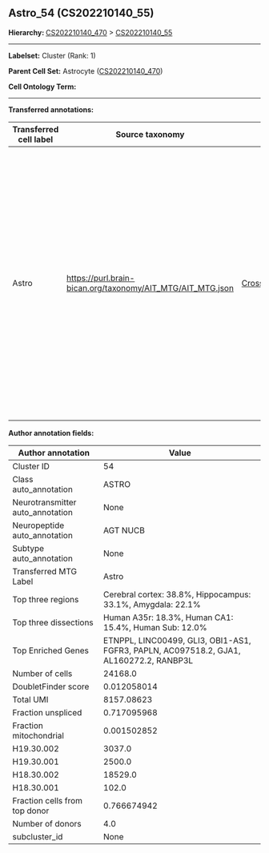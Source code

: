 ## Astro_54 (CS202210140_55)
<b>Hierarchy: </b>
[CS202210140_470](https://purl.brain-bican.org/taxonomy/CS202210140#CS202210140_470) >
[CS202210140_55](https://purl.brain-bican.org/taxonomy/CS202210140#CS202210140_55)

---


**Labelset:** Cluster (Rank: 1)

**Parent Cell Set:** Astrocyte ([CS202210140_470](https://purl.brain-bican.org/taxonomy/CS202210140#CS202210140_470))



**Cell Ontology Term:** 

[MARKER GENES.]: #


---

[TRANSFERRED ANNOTATIONS.]: #


**Transferred annotations:**

| Transferred cell label | Source taxonomy | Source node accession | Algorithm name | Comment |
|------------------------|-----------------|-----------------------|----------------|---------|
|Astro|https://purl.brain-bican.org/taxonomy/AIT_MTG/AIT_MTG.json|[CrossArea_subclass:e47396020a](https://purl.brain-bican.org/taxonomy/AIT_MTG#CrossArea_subclass_e47396020a)||We performed PCA (50 components) on our full dataset, trained a random forest classifier (scikit-learn, class_ weight=‘balanced’, max_depth=50) on the MTG labels, and then predicted labels for all cells. We labeled each cluster with the mode of its constituent cells if two conditions were met: more than 0.8 of predicted labels matched the mode, and the mean probability of these pre- dictions was greater than 0.8.|

[AUTHOR ANNOTATION FIELDS.]: #


**Author annotation fields:**

| Author annotation | Value |
|-------------------|-------|
|Cluster ID|54|
|Class auto_annotation|ASTRO|
|Neurotransmitter auto_annotation|None|
|Neuropeptide auto_annotation|AGT NUCB|
|Subtype auto_annotation|None|
|Transferred MTG Label|Astro|
|Top three regions|Cerebral cortex: 38.8%, Hippocampus: 33.1%, Amygdala: 22.1%|
|Top three dissections|Human A35r: 18.3%, Human CA1: 15.4%, Human Sub: 12.0%|
|Top Enriched Genes|ETNPPL, LINC00499, GLI3, OBI1-AS1, FGFR3, PAPLN, AC097518.2, GJA1, AL160272.2, RANBP3L|
|Number of cells|24168.0|
|DoubletFinder score|0.012058014|
|Total UMI|8157.08623|
|Fraction unspliced|0.717095968|
|Fraction mitochondrial|0.001502852|
|H19.30.002|3037.0|
|H19.30.001|2500.0|
|H18.30.002|18529.0|
|H18.30.001|102.0|
|Fraction cells from top donor|0.766674942|
|Number of donors|4.0|
|subcluster_id|None|
